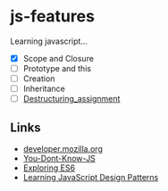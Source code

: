 # js-features

Learning javascript...

- [x] Scope and Closure
- [ ] Prototype and this
- [ ] Creation
- [ ] Inheritance
- [ ] [Destructuring_assignment](http://exploringjs.com/es6/ch_destructuring.html)

## Links
- [developer.mozilla.org](https://developer.mozilla.org/en-US/docs/Web/JavaScript/Reference)
- [You-Dont-Know-JS](https://github.com/getify/You-Dont-Know-JS)
- [Exploring ES6](http://exploringjs.com/es6/index.html#toc_ch_destructuring)
- [Learning JavaScript Design Patterns](https://addyosmani.com/resources/essentialjsdesignpatterns/book/)

